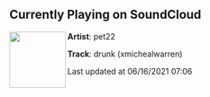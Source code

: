 ## Currently Playing on SoundCloud

[<img align="left" width="100" src="https://i1.sndcdn.com/artworks-1BSejay5mGgYCSVC-OdwOZA-t500x500.jpg">](https://soundcloud.com/pethuman/drunk-xmichealwarren)

**Artist**: pet22 

**Track**: drunk (xmichealwarren)

Last updated at 06/16/2021 07:06
